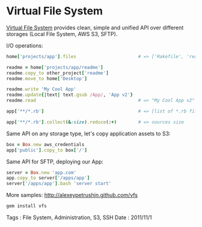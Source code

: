 # Virtual File System

[Virtual File System](http://alexeypetrushin.github.com/vfs) provides clean, simple and
unified API over different storages (Local File System, AWS S3, SFTP).

I/O operations:

``` ruby
home['projects/app'].files                       # => ['Rakefile', 'readme']

readme = home['projects/app/readme']
readme.copy_to other_project['readme']
readme.move_to home['Desktop']

readme.write 'My Cool App'
readme.update{|text| text.gsub /App/, 'App v2'}
readme.read                                      # => "My Cool App v2"

app['**/*.rb']                                   # => [list of *.rb files]

app['**/*.rb'].collect(&:size).reduce(:+)        # => sources size
```

Same API on any storage type, let's copy application assets to S3:

``` ruby
box = Box.new aws_credentials
app['public'].copy_to box['/']
```

Same API for SFTP, deploying our App:

``` ruby
server = Box.new 'app.com'
app.copy_to server['/apps/app']
server['/apps/app'].bash 'server start'
```

More samples: http://alexeypetrushin.github.com/vfs

``` bash
gem install vfs
```

Tags : File System, Administration, S3, SSH
Date : 2011/11/1